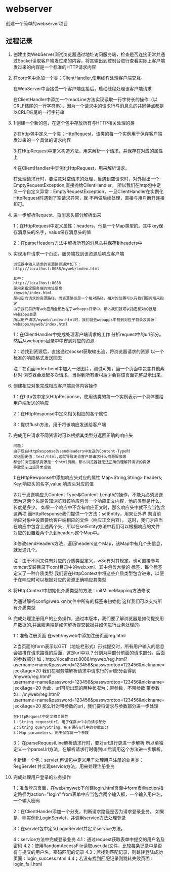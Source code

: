 # webserver
创建一个简单的webserver项目

## 过程记录

1.  创建主类WebServer测试浏览器通过地址访问服务端，检查是否连接正常并通过Socket读取客户端发过来的内容，将其输出到控制台进行查看实际上客户端发过来的内容是一个标准的HTTP请求内容

2.  在core包中添加一个类：ClientHandler,使用线程处理客户端交互。
   
    在WebServer中当接受一个客户端连接后，启动线程处理该客户端请求
   
    在ClientHandler中添加一个readLine方法实现读取一行字符长的操作（以CRLF结尾的一行字符串），因为一个请求中的请求行与消息头的共同特点都是以CRLF结尾的一行字符串

3.  1:创建一个新的包，在这个包中存放所有与HTTP相关处理的类

    2:在http包中定义一个类；HttpRequest，该类的每一个实例用于保存客户端发过来的一个具体的请求内容
	
	3:在HttpRequest中定义构造方法，用来解析一个请求，并保存在对应的属性上
	
	4:在ClientHandler中实例化HttpRequest，用来解析请求。
	
	在处理请求行时，要注意对空请求的处理，当遇到空请求时，对外抛出一个EmptyRequestException,直接抛给ClientHandler。
    所以我们在http包中定义一个自定义异常：EmptyRequestException，一旦ClientHandler在实例化HttpRequest时遇到了空请求异常，就
    不再做后续处理，直接与用户断开连接即可。
    
4.  进一步解析Request，将消息头部分解析出来
    
    1：在HttpRequest中定义属性：headers，他是一个Map类型的。其中key保存消息头的名字，value保存消息头的值
    
    2：在parseHeaders方法中解析所有的消息头并保存到headers中
    
5.  实现用户请求一个页面，服务端找到该资源后响应客户端

        浏览器中输入请求的资源路径通常如下：
        http://localhost:8088/myweb/index.html
        
        其中：
        http://localhost:8088
        是用来指定服务端的地址信息
        /myweb/index.html
        是指定向请求的资源路径，而资源路径是一个相对路径，相对的位置可以有我们服务端来指定
        由于我们将所有web应用全部放在了webapps目录中，那么我们就可以指定相对的就是webapps目录
        所以用户请求/myweb/index.html时，我们就去webapps中找到对应子目录及资源：webapps/myweb/index.html
        
    1：在ClientHandler中完成处理客户端请求的工作
    分析request中的url部分。然后从webapps目录中中安到对应的资源
    
    2：若找到资源后，直接通过socket获取输出流，将浏览器请求的资源
        以一个标准的响应格式发送回去
    
    注：在页面index.heml中加入一张图片，测试可知，当一个页面中包含其他素材时
        浏览器会发起多次请求，当得到所有素材后才会将该页面完整显示出来。

6.  创建相应对象完成相应客户端具体内容操作
    
    1：在http包中定义HttpResponse，使用该类的每一个实例表示一个具体要给用户端发送的响应

    2：在HttpResponse中定义相关相应的各个属性

    3：提供flush方法，用于将该响应发送给客户端

7.  完成用户请求不同资源时可以根据其类型分返回正确的响应头
    
        问题：
        由于现在HttpResponse的sendHeaders中发送的Content-Type时
        发送固定值：text/html,这就导致无论客户端请求什么资源服务端
        都告知浏览器该资源是一个html页面，那么浏览器就无法正确的理解其请求的资源
        导致显示出现异常现象
    
    1:在HttpRewponse中添加响应头对应的属性
    	Map<String,String> headers;
    	Key:响应头的名字,value:响应头对应的值
    	
    2:对于发送响应头Content-Type与Content-Length的操作，不能为必须发送
    	因为这两个头是告知浏览器该响应包含一个响应正文内容，他的类型是什么，长度是多少。
    	如果一个响应中不含有响应正文时，那么响应头中就不应当包含这两项
    	而HttpResponse我们提供一个方法：setEntity，用来让外界
    	向当前响应对象中设置要给客户端相应的文件（响应正文内容），
    	这时，我们才应当在响应中包含上述两个头，所以在setEntity方法中我们可以根据响应的文件
    	对应的设置着两个头到headers这个Map中。
    	
    3:修改sendHeaders方法，遍历headers这个Map，该Map中有几个头信息，就发送几个。
    	
    注：由于不同文件有对应的介质类型定义，w3c有对其规定。也可直接参考tomcat安装目录下conf目录中的web.xml，其中包含大量的
    	<mime-mapping>标签，每个标签定义了一种介质类型
    	我们要在HttpContext中将这些介质类型包含进来，以便于在响应时可以根据对应的资源正确响应其类型
    	
8.  将HttpContext中初始化介质类型的方法：initMimeMapping方法修改
    
    为通过解析config/web.xml文件中所有的<mime-mapping>标签来初始化
    这样我们可以支持所有介质类型

9.  完成处理注册用户的业务操作，通过本版本，我们要了解浏览器是如何提交用户数据的,并且服务端是如何解析提交数据并如何进行业务处理的。
    
    1：准备注册页面
    	在web/myweb中添加注册页面reg.html
      
    2:当页面的form表示以GET（地址栏形式）形式提交时，所有用户输入的信息会被拼在请求路径的后面，这是url中以？分割为两部分前面的请求部分，后面的参数部分
    	如：http://localhost:8088/myweb/reg.html?username=name&password=123456&passwordtoo=123456&nickname=jeck&age=20
     	我们在服务端解析请求中请求行的url部分会得到
     	/myweb/reg.html?username=name&password=123456&passwordtoo=123456&nickname=jeck&age=20
      	为此，url可能出现的两种状况为：带参数，不带参数
      	带参数如：/myweb/reg.html?username=name&password=123456&passwordtoo=123456&nickname=jeck&age=20
      	那么针对带参数的url，我们要将请求与参数部分进一步处理
      
      	在HttpRequest中定义相关属性
      	1：String requestUrI，用于保存url中的请求部分
      	2：String queryString，用于保存url中的参数部分
      	3：Map parameters，用于保存每一个参数
    
    3： 在parseRequestLine解析请求行时，要对url进行更进一步解析
    	所以单独定义一个parseUrl方法，在解析请求行时得到url后调用这个方法进一步解析。 	
      	
     4:新建一个包：servlet
     	再该包中定义用于处理用户注册的业务类：RegServlet
     	并实现service方法，用来处理注册业务
     	
10. 完成处理用户登录的业务操作
    
    1：准备登录页面，在web/myweb下创建login.html页面中form表单action指定路径为action="login"
    	from表单中应当包含两个输入框，一个输入用户名，一个输入密码
    	
    2：在ClientHander添加一个分支，判断请求路径是否为请求登录业务，
    	如果是，则实例化LoginServlet，并调用service方法处理登录
    	
    3：在servlet包中定义LoginServlet并定义service方法。
    
    4：service方法中完成登录业务
    	4.1：通过request获取表单中提交的用户名及密码
    	4.2：使用RandomAccessFile读取user.dat文件，比较每条记录中是否有与提交的用户名，密码匹配的记录
    	4.3：若找到匹配记录，则跳转登陆成功页面：login_success.html
    	4.4；若没有找到匹配记录则跳转失败页面：login_fail.html